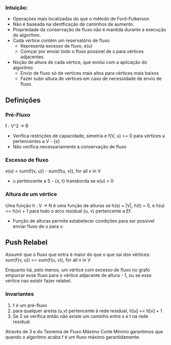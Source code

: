 ### Intuição:
- Operações mais localizadas do que o método de Ford-Fulkerson
- Não é baseada na identficação de caminhos de aumento.
- Propriedade da conservação de fluxo não é mantida durante a execução do algoritmo.
- Cada vértice contém um reservatório de fluxo
     - Representa excesso de fluxo, e(u)
     - Comçar por enviar todo o fluxo possível de s para vértices adjacentes
- Noção de altura de cada vértice, que evolui com a aplicação do algoritmo
     - Envio de fluxo só de vertices mais altos para vértices mais baixos
     - Fazer subir altura de vértices em caso de necessidade de envio de fluxo.

## Definições

### Pré-Fluxo
f : V^2 -> R
- Verifica restrições de capacidade, simetria e f(V, u) >= 0 para vértices u pertencentes a V - {s}
- Não verifica necessariamente a conservação de fluxo

### Excesso de fluxo
e(u) = sum(f(v, u)) - sum(f(u, v)), for all v in V
- u pertencente a S - {s, t} transborda se e(u) > 0

### Altura de um vértice
Uma função h : V -> N é uma função de alturas se h(s) = |V|,
h(t) = 0, e h(u) <= h(v) + 1 para todo o arco residual (u, v) pertencente a Ef.
- Função de alturas permite estabelecer condições para ser possível enviar fluxo de u para v.

## Push Relabel
Assumir que o fluxo que entra é maior do que o que sai dos vértices:
sum(f(v, u)) >= sum(f(u, v)), for all v in V

Enquanto há, pelo menos, um vértice com excesso de fluxo no grafo empurrar esse fluxo para o vértice adjacente de altura - 1, ou se esse vértice nao existir fazer relabel.

### Invariantes
1. f é um pré-fluxo
1. para qualquer aresta (u,v) pertencente à rede residual, h[u] =< h[v] + 1
1. Se 2 se verifica então não existe um caminho entre s e t na rede residual.

Através de 3 e do Teorema de Fluxo Máximo Corte Mínimo garantimos que quando o algoritmo acaba f é um fluxo máximo garantidamente.